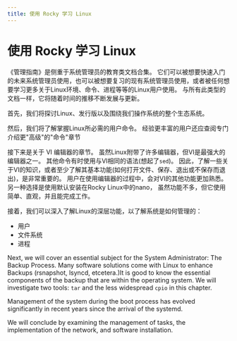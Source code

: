 ```yaml
---
title: 使用 Rocky 学习 Linux
---
```


# 使用 Rocky 学习 Linux

《管理指南》是侧重于系统管理员的教育类文档合集。 它们可以被想要快速入门的未来系统管理员使用，也可以被想要复习的现有系统管理员使用，或者被任何想要学习更多关于Linux环境、命令、进程等等的Linux用户使用。 与所有此类型的文档一样，它将随着时间的推移不断发展与更新。

首先，我们将探讨Linux、发行版以及围绕我们操作系统的整个生态系统。

然后，我们将了解掌握Linux所必需的用户命令。 经验更丰富的用户还应查阅专门介绍更"高级"的"命令"章节

接下来是关于 VI 编辑器的章节。  虽然Linux附带了许多编辑器，但VI是最强大的编辑器之一。 其他命令有时使用与VI相同的语法(想起了`sed`)。 因此，了解一些关于VI的知识，或者至少了解其基本功能(如何打开文件、保存、退出或不保存而退出)，是非常重要的。 用户在使用编辑器的过程中，会对VI的其他功能更加熟悉。 另一种选择是使用默认安装在Rocky Linux中的nano， 虽然功能不多，但它使用简单、直观，并且能完成工作。

接着，我们可以深入了解Linux的深层功能，以了解系统是如何管理的：

* 用户
* 文件系统
* 进程

Next, we will cover an essential subject for the System Administrator: The Backup Process. Many software solutions come with Linux to enhance Backups (rsnapshot, lsyncd, etcetera.)It is good to know the essential components of the backup that are within the operating system. We will investigate two tools: `tar` and the less widespread `cpio` in this chapter.

Management of the system during the boot process has evolved significantly in recent years since the arrival of the systemd.


We will conclude by examining the management of tasks, the implementation of the network, and software installation.

